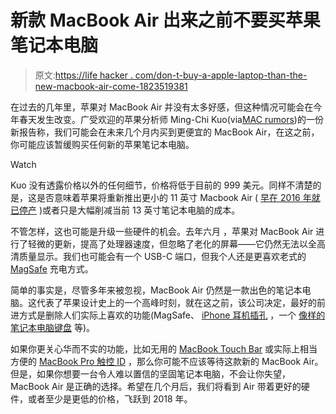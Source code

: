 # 新款 MacBook Air 出来之前不要买苹果笔记本电脑

> 原文:[https://life hacker . com/don-t-buy-a-apple-laptop-than-the-new-macbook-air-come-1823519381](https://lifehacker.com/dont-buy-an-apple-laptop-until-the-new-macbook-air-come-1823519381)

在过去的几年里，苹果对 MacBook Air 并没有太多好感，但这种情况可能会在今年春天发生改变。广受欢迎的苹果分析师 Ming-Chi Kuo(via[MAC rumors](https://www.macrumors.com/2018/03/03/kgi-cheaper-macbook-air-2q-2018/))的一份新报告称，我们可能会在未来几个月内买到更便宜的 MacBook Air，在这之前，你可能应该暂缓购买任何新的苹果笔记本电脑。

Watch

Kuo 没有透露价格以外的任何细节，价格将低于目前的 999 美元。同样不清楚的是，这是否意味着苹果将重新推出更小的 11 英寸 Macbook Air ( [早在 2016 年就已停产](https://www.cultofmac.com/451438/11-inch-macbook-air-officially-dead/) )或者只是大幅削减当前 13 英寸笔记本电脑的成本。

不管怎样，这也可能是升级一些硬件的机会。去年六月 ，苹果对 MacBook Air 进行了轻微的更新，提高了处理器速度，但忽略了老化的屏幕——它仍然无法以全高清质量显示。我们也可能会有一个 USB-C 端口，但我个人还是更喜欢老式的 [MagSafe](https://lifehacker.com/this-cheap-diy-magsafe-like-connector-secures-loose-la-1789489284) 充电方式。

简单的事实是，尽管多年来被忽视，MacBook Air 仍然是一款出色的笔记本电脑。这代表了苹果设计史上的一个高峰时刻，就在这之前，该公司决定，最好的前进方式是删除人们实际上喜欢的功能(MagSafe、 [iPhone 耳机插孔](https://lifehacker.com/gifts-for-people-who-miss-the-headphone-jack-1820674290) ，一个 [像样的笔记本电脑键盘](https://gizmodo.com/new-macbook-review-stupidly-thin-1698424838) 等)。

如果你更关心华而不实的功能，比如无用的 [MacBook Touch Bar](https://lifehacker.com/fix-your-touch-bar-with-this-app-1823463782) 或实际上相当方便的 [MacBook Pro 触控 ID](https://www.imore.com/why-touch-id-makes-macbook-pro-best-mac-ever) ，那么你可能不应该等待这款新的 MacBook Air。但是，如果你想要一台令人难以置信的坚固笔记本电脑，不会让你失望，MacBook Air 是正确的选择。希望在几个月后，我们将看到 Air 带着更好的硬件，或者至少是更低的价格，飞跃到 2018 年。